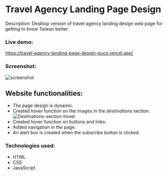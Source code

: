 # Travel Agency Landing Page Design
Description: Desktop version of travel agency landing design web page for getting to know Taiwan better.
### Live demo:
https://travel-agency-landing-page-design-puce.vercel.app/
### Screenshot:
![screenshot](https://user-images.githubusercontent.com/87233307/222387365-cbd3a2d0-5a6e-4dbb-9d24-3f9d7528eddf.png)
## Website functionalities:
- The page design is dynamic.
- Created hover function on the images in the _destinations_ section.
![Destinations-section-hover](https://user-images.githubusercontent.com/87233307/222389767-6aea6a81-4312-4d9a-bd7d-09953bd5c2fb.png)
- Created hover function on buttons and links.
- Added navigation in the page.
- An alert box is created when the subscribe button is clicked.
### Technologies used:
- HTML
- CSS
- JavaScript
